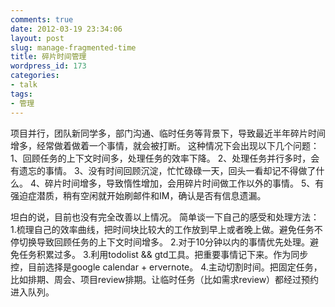 ```yaml
---
comments: true
date: 2012-03-19 23:34:06
layout: post
slug: manage-fragmented-time
title: 碎片时间管理
wordpress_id: 173
categories:
- talk
tags:
- 管理
---
```


项目并行，团队新同学多，部门沟通、临时任务等背景下，导致最近半年碎片时间增多，经常做着做着一个事情，就会被打断。
这种情况下会出现以下几个问题：
1、回顾任务的上下文时间多，处理任务的效率下降。
2、处理任务并行多时，会有遗忘的事情。
3、没有时间回顾沉淀，忙忙碌碌一天，回头一看却记不得做了什么。
4、碎片时间增多，导致惰性增加，会用碎片时间做工作以外的事情。
5、有强迫症潜质，稍有空闲就开始刷邮件和IM，确认是否有信息遗漏。

坦白的说，目前也没有完全改善以上情况。
简单谈一下自己的感受和处理方法：
1.梳理自己的效率曲线，把时间块比较大的工作放到早上或者晚上做。避免任务不停切换导致回顾任务的上下文时间增多。
2.对于10分钟以内的事情优先处理。避免任务积累过多。
3.利用todolist && gtd工具。把重要事情记下来。作为同步控，目前选择是google calendar + ervernote。
4.主动切割时间。把固定任务，比如排期、周会、项目review排期。让临时任务（比如需求review）都经过预约进入队列。


